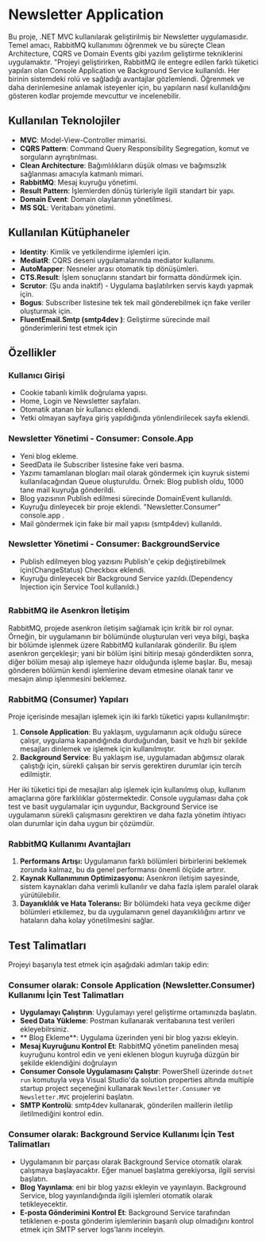 # Newsletter Application
Bu proje, .NET MVC kullanılarak geliştirilmiş bir Newsletter uygulamasıdır. Temel amacı, RabbitMQ kullanımını öğrenmek ve bu süreçte Clean Architecture, CQRS ve Domain Events gibi  yazılım geliştirme tekniklerini  uygulamaktır.
"Projeyi geliştirirken, RabbitMQ ile entegre edilen farklı tüketici yapıları olan Console Application ve Background Service kullanıldı. Her birinin sistemdeki rolü ve sağladığı avantajlar gözlemlendi. Öğrenmek ve daha derinlemesine anlamak isteyenler için, bu yapıların nasıl kullanıldığını gösteren kodlar projemde mevcuttur ve incelenebilir.

## Kullanılan Teknolojiler
- **MVC**: Model-View-Controller mimarisi.
- **CQRS Pattern**: Command Query Responsibility Segregation, komut ve sorguların ayrıştırılması.
- **Clean Architecture**: Bağımlılıkların düşük olması ve bağımsızlık sağlanması amacıyla katmanlı mimari.
- **RabbitMQ**: Mesaj kuyruğu yönetimi.
- **Result Pattern**: İşlemlerden dönüş türleriyle ilgili standart bir yapı.
- **Domain Event**: Domain olaylarının yönetilmesi.
- **MS SQL**: Veritabanı yönetimi.

## Kullanılan Kütüphaneler
- **Identity**: Kimlik ve yetkilendirme işlemleri için.
- **MediatR**: CQRS deseni uygulamalarında mediator kullanımı.
- **AutoMapper**: Nesneler arası otomatik tip dönüşümleri.
- **CTS.Result**: İşlem sonuçlarını standart bir formatta döndürmek için.
- **Scrutor**: (Şu anda inaktif) - Uygulama başlatılırken servis kaydı yapmak için.
- **Bogus**:  Subscriber listesine tek tek mail gönderebilmek içn fake veriler oluşturmak için.
- **FluentEmail.Smtp (smtp4dev )**: Geliştirme sürecinde mail gönderimlerini test etmek için

## Özellikler

### Kullanıcı Girişi
- Cookie tabanlı kimlik doğrulama yapısı.
- Home, Login ve Newsletter sayfaları.
- Otomatik atanan bir kullanıcı eklendi.
- Yetki olmayan sayfaya giriş yapıldığında yönlendirilecek sayfa eklendi.

### Newsletter Yönetimi - Consumer: Console.App
- Yeni blog ekleme.
- SeedData ile Subscriber listesine fake veri basma.
- Yazımı tamamlanan blogları mail olarak göndermek için kuyruk sistemi kullanılacağından Queue oluşturuldu. Örnek: Blog publish oldu, 1000 tane mail kuyruğa gönderildi.
- Blog yazısının Publish edilmesi sürecinde DomainEvent kullanıldı. 
- Kuyruğu dinleyecek bir proje eklendi. "Newsletter.Consumer" console.app .
- Mail göndermek için fake bir mail yapısı (smtp4dev) kullanıldı.

### Newsletter Yönetimi - Consumer: BackgroundService
- Publish edilmeyen blog yazısını Publish'e çekip değiştirebilmek için(ChangeStatus) Checkbox eklendi.
- Kuyruğu dinleyecek bir Background Service yazıldı.(Dependency Injection için Service Tool kullanıldı.)

##

### RabbitMQ ile Asenkron İletişim
RabbitMQ, projede asenkron iletişim sağlamak için kritik bir rol oynar. Örneğin, bir uygulamanın bir bölümünde oluşturulan veri veya bilgi, başka bir bölümde işlenmek üzere RabbitMQ kullanılarak gönderilir. Bu işlem asenkron gerçekleşir; yani bir bölüm işini bitirip mesajı gönderdikten sonra, diğer bölüm mesajı alıp işlemeye hazır olduğunda işleme başlar. Bu, mesajı gönderen bölümün kendi işlemlerine devam etmesine olanak tanır ve mesajın alınıp işlenmesini beklemez.


### RabbitMQ (Consumer) Yapıları
Proje içerisinde mesajları işlemek için iki farklı tüketici yapısı kullanılmıştır:
1. **Console Application**: Bu yaklaşım, uygulamanın açık olduğu sürece çalışır, uygulama kapandığında durduğundan, basit ve hızlı bir şekilde mesajları dinlemek ve işlemek için kullanılmıştır.
2. **Background Service**: Bu yaklaşım ise, uygulamadan abğımsız olarak çalıştığı için, sürekli çalışan bir servis gerektiren durumlar için tercih edilmiştir. 

Her iki tüketici tipi de mesajları alıp işlemek için kullanılmış olup, kullanım amaçlarına göre farklılıklar göstermektedir. Console uygulaması daha çok test ve basit uygulamalar için uygundur, Background Service ise uygulamanın sürekli çalışmasını gerektiren ve daha fazla yönetim ihtiyacı olan durumlar için daha uygun bir çözümdür.


### RabbitMQ Kullanımı Avantajları
1. **Performans Artışı:** Uygulamanın farklı bölümleri birbirlerini beklemek zorunda kalmaz, bu da genel performansı önemli ölçüde artırır.
2. **Kaynak Kullanımının Optimizasyonu:** Asenkron iletişim sayesinde, sistem kaynakları daha verimli kullanılır ve daha fazla işlem paralel olarak yürütülebilir.
3. **Dayanıklılık ve Hata Toleransı:** Bir bölümdeki hata veya gecikme diğer bölümleri etkilemez, bu da uygulamanın genel dayanıklılığını artırır ve hataların daha kolay yönetilmesini sağlar.


## Test Talimatları
Projeyi başarıyla test etmek için aşağıdaki adımları takip edin:

### Consumer olarak: Console Application (Newsletter.Consumer) Kullanımı İçin Test Talimatları
- **Uygulamayı Çalıştırın**: Uygulamayı yerel geliştirme ortamınızda başlatın.
- **Seed Data Yükleme**: Postman kullanarak veritabanına test verileri ekleyebilrsiniz.
- ** Blog Ekleme**: Uygulama üzerinden yeni bir blog yazısı ekleyin.
- **Mesaj Kuyruğunu Kontrol Et**: RabbitMQ yönetim panelinden mesaj kuyruğunu kontrol edin ve yeni eklenen blogun kuyruğa düzgün bir şekilde eklendiğini doğrulayın
- **Consumer Console Uygulamasını Çalıştır**: PowerShell üzerinde `dotnet run` komutuyla veya Visual Studio'da solution properties altında multiple startup project seçeneğini kullanarak `Newsletter.Consumer` ve `Newsletter.MVC` projelerini başlatın.
- **SMTP Kontrolü**: smtp4dev kullanarak, gönderilen maillerin iletilip iletilmediğini kontrol edin.

### Consumer olarak: Background Service Kullanımı İçin Test Talimatları 
- Uygulamanın bir parçası olarak Background Service otomatik olarak çalışmaya başlayacaktır. Eğer manuel başlatma gerekiyorsa, ilgili servisi başlatın.
- **Blog Yayınlama**: eni bir blog yazısı ekleyin ve yayınlayın. Background Service, blog yayınlandığında ilgili işlemleri otomatik olarak tetikleyecektir.
- **E-posta Gönderimini Kontrol Et**: Background Service tarafından tetiklenen e-posta gönderim işlemlerinin başarılı olup olmadığını kontrol etmek için SMTP server logs'larını inceleyin.
